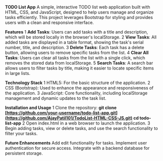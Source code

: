 **TODO List App**
A simple, interactive TODO list web application built with HTML, CSS, and JavaScript, designed to help users manage and organize tasks efficiently. This project leverages Bootstrap for styling and provides users with a clean and responsive interface.

**Features**
1 **Add Tasks**: Users can add tasks with a title and description, which will be stored locally in the browser's localStorage.
2 **View Tasks**: All added tasks are displayed in a table format, showing the task's serial number, title, and description.
3 **Delete Tasks**: Each task has a delete button, allowing users to remove specific tasks from the list.
4 **Clear All Tasks**: Users can clear all tasks from the list with a single click, which removes the stored data from localStorage.
5 **Search Tasks**: A search bar allows users to filter tasks by title, making it easier to locate specific items in large lists.

**Technology Stack**
  1 HTML5: For the basic structure of the application.
  2 CSS (Bootstrap): Used to enhance the appearance and responsiveness of the application.
  3 JavaScript: Core functionality, including localStorage management and dynamic updates to the task list.

**Installation and Usage**
  1 Clone the repository:
      **git clone [https://github.com/your-username/todo-list-app.git](https://github.com/AjayPatil101/TodoList-HTML-CSS-JS.git)
      cd todo-list-app**
  2 Open index.html in a web browser to launch the application.
  3 Begin adding tasks, view or delete tasks, and use the search functionality to filter your tasks.

**Future Enhancements**
  Add edit functionality for tasks.
  Implement user authentication for secure access.
  Integrate with a backend database for persistent storage.
